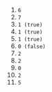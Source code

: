 1.  `6`
2.  `7`
3.  `1 (true)`
4.  `1 (true)`
5.  `1 (true)`
6.  `0 (false)`
7.  `2`
8.  `2`
9.  `0`
10. `2`
11. `5`
